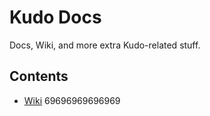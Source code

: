 # Kudo Docs
Docs, Wiki, and more extra Kudo-related stuff.

## Contents
* [Wiki](https://github.com/KudoTeam/Documentation/wiki)
69696969696969
